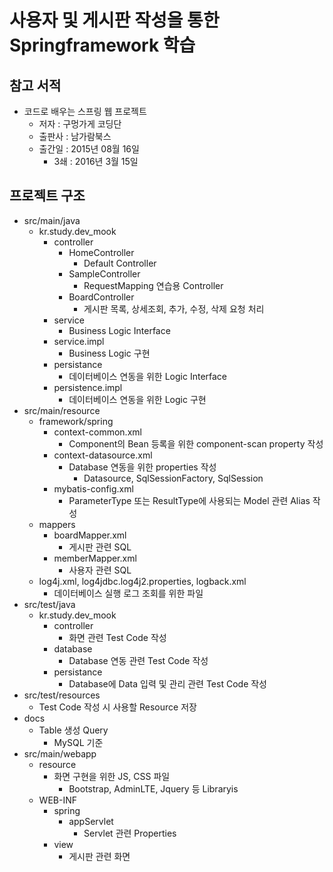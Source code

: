 # 사용자 및 게시판 작성을 통한 Springframework 학습

## 참고 서적
- 코드로 배우는 스프링 웹 프로젝트
    - 저자 : 구멍가게 코딩단
    - 출판사 : 남가람북스
    - 출간일 : 2015년 08월 16일
        - 3쇄 : 2016년 3월 15일

## 프로젝트 구조
- src/main/java
    - kr.study.dev_mook
        - controller
            - HomeController
                - Default Controller
            - SampleController
                - RequestMapping 연습용 Controller
            - BoardController
                - 게시판 목록, 상세조회, 추가, 수정, 삭제 요청 처리
        - service
            - Business Logic Interface
        - service.impl
            - Business Logic 구현
        - persistance
            - 데이터베이스 연동을 위한 Logic Interface
        - persistence.impl
            - 데이터베이스 연동을 위한 Logic 구현
- src/main/resource
    - framework/spring
        - context-common.xml
            - Component의 Bean 등록을 위한 component-scan property 작성
        - context-datasource.xml
            - Database 연동을 위한 properties 작성
                - Datasource, SqlSessionFactory, SqlSession
        - mybatis-config.xml
            - ParameterType 또는 ResultType에 사용되는 Model 관련 Alias 작성
    - mappers
        - boardMapper.xml
            - 게시판 관련 SQL
        - memberMapper.xml
            - 사용자 관련 SQL
    - log4j.xml, log4jdbc.log4j2.properties, logback.xml
        - 데이터베이스 실행 로그 조회를 위한 파일
- src/test/java
    - kr.study.dev_mook
        - controller
            - 화면 관련 Test Code 작성
        - database
            - Database 연동 관련 Test Code 작성
        - persistance
            - Database에 Data 입력 및 관리 관련 Test Code 작성
- src/test/resources
    - Test Code 작성 시 사용할 Resource 저장
- docs
    - Table 생성 Query
        - MySQL 기준
- src/main/webapp
    - resource
        - 화면 구현을 위한 JS, CSS 파일
            - Bootstrap, AdminLTE, Jquery 등 Libraryis
    - WEB-INF
        - spring
            - appServlet
                - Servlet 관련 Properties
        - view
            - 게시판 관련 화면